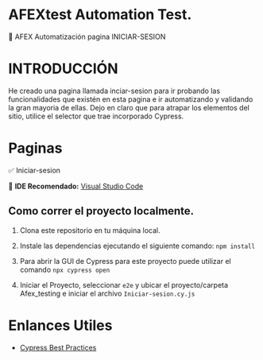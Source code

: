 # AFEXtest Automation Test.

🤖 AFEX Automatización pagina INICIAR-SESION

# INTRODUCCIÓN

He creado una pagina llamada inciar-sesion para ir probando las funcionalidades que existén en esta pagina e ir automatizando y validando la gran mayoria de ellas. Dejo en claro que para atrapar los elementos del sitio, utilice el selector que trae incorporado Cypress.

# Paginas

✅ Iniciar-sesion

🔹 **IDE Recomendado:** [Visual Studio Code](https://code.visualstudio.com/)

## Como correr el proyecto localmente.

1. Clona este repositorio en tu máquina local.

2. Instale las dependencias ejecutando el siguiente comando: `npm install`

3. Para abrir la GUI de Cypress para este proyecto puede utilizar el comando `npx cypress open`

4. Iniciar el Proyecto, seleccionar `e2e` y ubicar el proyecto/carpeta Afex_testing e iniciar el archivo `Iniciar-sesion.cy.js`


# Enlances Utiles 

- [Cypress Best Practices](https://docs.cypress.io/guides/references/best-practices)





